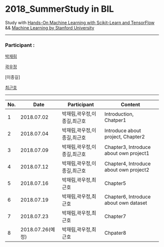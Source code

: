 # 2018_SummerStudy in BIL

Study with [Hands-On Machine Learning with Scikit-Learn and TensorFlow](http://shop.oreilly.com/product/0636920052289.do) && [Machine Learning by Stanford University](https://www.coursera.org/learn/machine-learning/home)
***
### Participant : 

[박재림](https://github.com/ParkJaeRim)

[곽우정](https://github.com/kfriendship)

[이종길]

[최근호](https://github.com/cgh2797)
***
No. | Date | Participant | Content
---|---|---|---
1 | 2018.07.02 | 박재림,곽우정,이종길,최근호 | Introduction, Chatper1
2 | 2018.07.04 | 박재림,곽우정,이종길,최근호 | Introduce about project, Chapter2
3 | 2018.07.09 | 박재림,곽우정,이종길,최근호 | Chapter3, Introduce about own project1
4 | 2018.07.12 | 박재림,곽우정,이종길,최근호 | Chapter4, Introduce about own project2
5 | 2018.07.16 | 박재림,곽우정,최근호 | Chapter5
6 | 2018.07.19 | 박재림,곽우정,최근호 | Chapter6, Introduce about own dataset
7 | 2018.07.23 | 박재림,곽우정,최근호 | Chapter7
8 | 2018.07.26(예정) | 박재림,곽우정,최근호 | Chpater8
